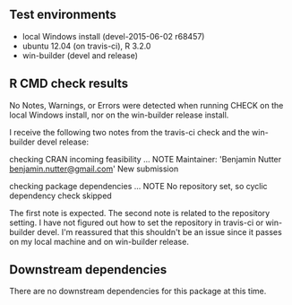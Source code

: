 ## Test environments
* local Windows install (devel-2015-06-02 r68457)
* ubuntu 12.04 (on travis-ci), R 3.2.0
* win-builder (devel and release)

## R CMD check results
No Notes, Warnings, or Errors were detected when running CHECK 
on the local Windows install, nor on the win-builder release install.

I receive the following two notes from the travis-ci check and the 
win-builder devel release:

checking CRAN incoming feasibility ... NOTE
Maintainer: 'Benjamin Nutter <benjamin.nutter@gmail.com>'
New submission

checking package dependencies ... NOTE
No repository set, so cyclic dependency check skipped
  
The first note is expected.
The second note is related to the repository setting.  I have not figured
out how to set the repository in travis-ci or win-builder devel. 
I'm reassured that this shouldn't be an issue since it passes
on my local machine and on win-builder release.

## Downstream dependencies
There are no downstream dependencies for this package
at this time.